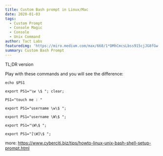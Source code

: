 ```yaml
---
title: Custom Bash prompt in Linux/Mac
date: 2020-01-03
tags: 
  - Custom Prompt
  - Console Magic
  - Console
  - Unix Command
author: Tact Labs
featuredimg: 'https://miro.medium.com/max/668/1*DMhCmcsLbss915cjJG8fGw.png'
summary: Custom Bash Prompt
---
```


TL;DR version

Play with these commands and you will see the difference:

```
echo $PS1

export PS1="\w \$ "; clear;

PS1="touch me : "

export PS1="username \w\$ ";

export PS1="username \W\$ ";

export PS1="\W\$ ";

export PS1="[\W]\$ ";

```
more:
https://www.cyberciti.biz/tips/howto-linux-unix-bash-shell-setup-prompt.html
